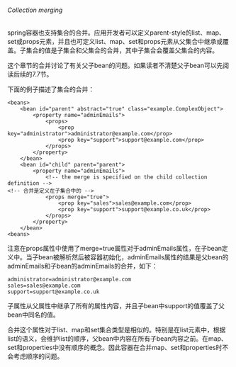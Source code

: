 ###### Collection merging

spring容器也支持集合的合并。应用开发者可以定义parent-style的list、map、set或props元素，并且也可定义list、map、set和props元素从父集合中继承或覆盖。子集合的值是子集合和父集合的合并，其中子集合会覆盖父集合的内容。

这个章节的合并讨论了有关父子bean的问题。如果读者不清楚父子bean可以先阅读后续的7.7节。

下面的例子描述了集合的合并：

```
<beans>
    <bean id="parent" abstract="true" class="example.ComplexObject">
        <property name="adminEmails">
            <props>
                <prop key="administrator">administrator@example.com</prop>
                <prop key="support">support@example.com</prop>
            </props>
        </property>
    </bean>
    <bean id="child" parent="parent">
        <property name="adminEmails">
            <!-- the merge is specified on the child collection definition -->
<!-- 合并是定义在子集合中的 -->
            <props merge="true">
                <prop key="sales">sales@example.com</prop>
                <prop key="support">support@example.co.uk</prop>
            </props>
        </property>
    </bean>
<beans>
```

注意在props属性中使用了merge=true属性对于adminEmails属性，在子bean定义中。当子bean被解析然后被容器初始化，adminEmails属性的结果是父bean的adminEmails和子bean的adminEmails的合并，如下：

```
administrator=administrator@example.com
sales=sales@example.com
support=support@example.co.uk
```

子属性从父属性中继承了所有的属性内容，并且子bean中support的值覆盖了父bean中同名的值。

合并这个属性对于list、map和set集合类型是相似的。特别是在list元素中，根据list的语义，会维护list的顺序，父bean中内容在所有子bean内容之前。在map、set和properties中没有顺序的概念。因此容器在合并map、set和properties时不会考虑顺序的问题。